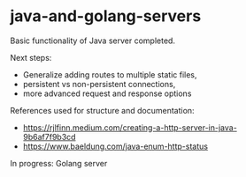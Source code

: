# java-and-golang-servers

Basic functionality of Java server completed.

Next steps: 
- Generalize adding routes to multiple static files, 
- persistent vs non-persistent connections, 
- more advanced request and response options

References used for structure and documentation: 
- https://rjlfinn.medium.com/creating-a-http-server-in-java-9b6af7f9b3cd
- https://www.baeldung.com/java-enum-http-status


In progress: Golang server